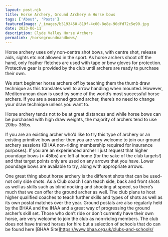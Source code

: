 ```yaml
---
layout: post.njk
title: Horse Archery, Ground Archery & Horse bows
tags: ['About', 'Posts'] 
featuredImage: /_images/b5193450-819f-4c00-8e8e-90dfd72c5e90.jpg
date: 2023-06-11
description: Clyde Valley Horse Archers
permalink: /horsegroundnandbows/
---
```


Horse archery uses only non-centre shot bows, with centre shot, release aids, sights etc not allowed in the sport. As horse archers shoot off the hand, only feather fletches are used with tape or bow gloves for protection. Protective gear is provided by the club until archers are ready to purchase their own.

We start beginner horse archers off by teaching them the thumb draw technique as this translates well to arrow handling when mounted. However, Mediterranean draw is used by some of the world’s most successful horse archers. If you are a seasoned ground archer, there’s no need to change your draw technique unless you want to.

Horse archery tends not to be at great distances and while horse bows can be purchased with high draw weights, the majority of archers tend to use 20lbs-35lbs. 

If you are an existing archer who’d like to try this type of archery or an existing primitive bow archer then you are very welcome to join our ground archery sessions (BHAA non-riding membership required for insurance purposes). If you are an experienced archer I just request that higher poundage bows (> 45lbs) are left at home (for the sake of the club targets!) and that target points only are used on any arrows that you have. Lower poundage bows are available to try, along with appropriate arrows.

One great thing about horse archery is the different shots that can be used-not only side shots. As a Club coach I can teach side, back and front shots as well as skills such as blind nocking and shooting at speed, so there’s much that we can offer the ground archer as well.  The club plans to host higher qualified coaches to teach further skills and types of shots as well as its own postal matches over the year. Ground postals are also regularly held by the BHAA and the IHAA and a great way of progressing the ground archer’s skill set. Those who don’t ride or don’t currently have their own horse, are very welcome to join the club as non-riding members. The club does not have trained horses for hire but a selection of schools that do can be found here [BHAA Site]https://www.bhaa.org.uk/clubs-and-schools/